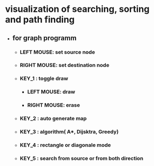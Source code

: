 # visualization of searching, sorting and path finding

* ## for graph programm
  * ### LEFT MOUSE: set source node
  * ### RIGHT MOUSE: set destination node
  * ### KEY_1 : toggle draw
    * ### LEFT MOUSE: draw
    * ### RIGHT MOUSE: erase
  * ### KEY_2 : auto generate map
  * ### KEY_3 : algorithm( A*, Dijsktra, Greedy)
  * ### KEY_4 : rectangle or diagonale mode
  * ### KEY_5 : search from source or from both direction
